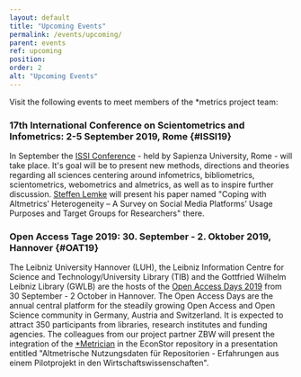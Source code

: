 ```yaml
---
layout: default
title: "Upcoming Events"
permalink: /events/upcoming/
parent: events
ref: upcoming
position:
order: 2
alt: "Upcoming Events"
---
```

<!-- Start editing content here-->

Visit the following events to meet members of the \*metrics project team:     

###   17th International Conference on Scientometrics and Infometrics: 2-5 September 2019, Rome {#ISSI19}  
  
In September the [ISSI Conference](https://www.issi2019.org/) - held by Sapienza University, Rome - will take place.
It's goal will be to present new methods, directions and theories regarding all sciences centering around infometrics, bibliometrics, scientometrics, webometrics and almetrics, as well as to inspire further discussion. [Steffen Lemke](https://metrics-project.net/en/uber_uns/team/) will present his paper named "Coping with Altmetrics’ Heterogeneity – A Survey on Social Media Platforms’ Usage Purposes and Target Groups for Researchers" there.

###   Open Access Tage 2019: 30. September - 2. Oktober 2019, Hannover {#OAT19}

The Leibniz University Hannover (LUH), the Leibniz Information Centre for Science and Technology/University Library (TIB) and the Gottfried Wilhelm Leibniz Library (GWLB) are the hosts of the [Open Access Days 2019](https://open-access.net/en/community/open-access-tage/open-access-tage-2019) from 30 September - 2 October in Hannover.
The Open Access Days are the annual central platform for the steadily growing Open Access and Open Science community in Germany, Austria and Switzerland. It is expected to attract 350 participants from libraries, research institutes and funding agencies.
The colleagues from our project partner ZBW will present the integration of the [\*Metrician](http://explore.metrics.gbv.de/) in the EconStor repository in a presentation entitled "Altmetrische Nutzungsdaten für Repositorien - Erfahrungen aus einem Pilotprojekt in den Wirtschaftswissenschaften". 

